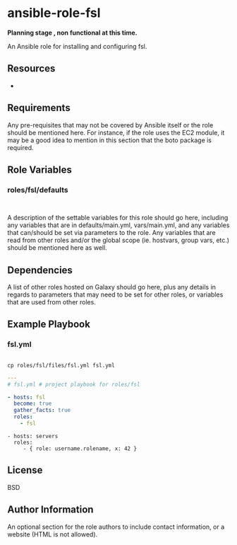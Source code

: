ansible-role-fsl
================

**Planning stage , non functional at this time.**

An Ansible role for installing and configuring fsl.

Resources
---------

* [](files/recipe.md)

Requirements
------------

Any pre-requisites that may not be covered by Ansible itself or the role should be mentioned here. For instance, if the role uses the EC2 module, it may be a good idea to mention in this section that the boto package is required.

Role Variables
--------------

### roles/fsl/defaults

```yaml



```


A description of the settable variables for this role should go here, including any variables that are in defaults/main.yml, vars/main.yml, and any variables that can/should be set via parameters to the role. Any variables that are read from other roles and/or the global scope (ie. hostvars, group vars, etc.) should be mentioned here as well.

Dependencies
------------

A list of other roles hosted on Galaxy should go here, plus any details in regards to parameters that may need to be set for other roles, or variables that are used from other roles.

Example Playbook
----------------


### fsl.yml

```shell

cp roles/fsl/files/fsl.yml fsl.yml

```

```yaml
---
# fsl.yml # project playbook for roles/fsl

- hosts: fsl
  become: true
  gather_facts: true
  roles:
    - fsl

```

    - hosts: servers
      roles:
         - { role: username.rolename, x: 42 }

License
-------

BSD

Author Information
------------------

An optional section for the role authors to include contact information, or a website (HTML is not allowed).
